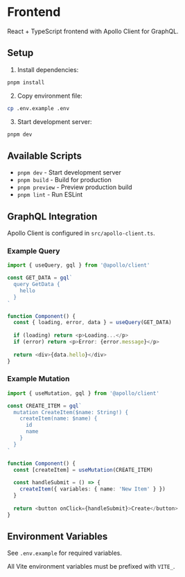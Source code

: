 # Frontend

React + TypeScript frontend with Apollo Client for GraphQL.

## Setup

1. Install dependencies:
```bash
pnpm install
```

2. Copy environment file:
```bash
cp .env.example .env
```

3. Start development server:
```bash
pnpm dev
```

## Available Scripts

- `pnpm dev` - Start development server
- `pnpm build` - Build for production
- `pnpm preview` - Preview production build
- `pnpm lint` - Run ESLint

## GraphQL Integration

Apollo Client is configured in `src/apollo-client.ts`.

### Example Query

```typescript
import { useQuery, gql } from '@apollo/client'

const GET_DATA = gql`
  query GetData {
    hello
  }
`

function Component() {
  const { loading, error, data } = useQuery(GET_DATA)
  
  if (loading) return <p>Loading...</p>
  if (error) return <p>Error: {error.message}</p>
  
  return <div>{data.hello}</div>
}
```

### Example Mutation

```typescript
import { useMutation, gql } from '@apollo/client'

const CREATE_ITEM = gql`
  mutation CreateItem($name: String!) {
    createItem(name: $name) {
      id
      name
    }
  }
`

function Component() {
  const [createItem] = useMutation(CREATE_ITEM)
  
  const handleSubmit = () => {
    createItem({ variables: { name: 'New Item' } })
  }
  
  return <button onClick={handleSubmit}>Create</button>
}
```

## Environment Variables

See `.env.example` for required variables.

All Vite environment variables must be prefixed with `VITE_`.
